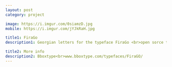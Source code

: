 ```yaml
---
layout: post
category: project

image: https://i.imgur.com/0siamzD.jpg
mobile: https://i.imgur.com/jYJkRaH.jpg

title1: FiraGo
description1: Georgian letters for the typeface FiraGo <br>open sorce typeface

title2: More info
description2: Bboxtype<br>www.bboxtype.com/typefaces/FiraGO/
---
```

